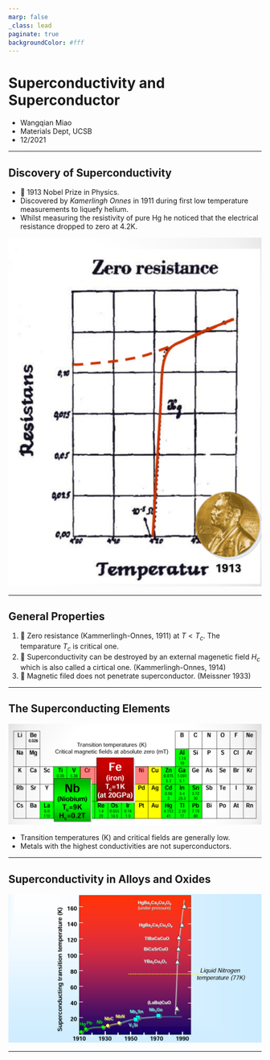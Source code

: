 ```yaml
---
marp: false
_class: lead
paginate: true
backgroundColor: #fff
---
```


# Superconductivity and Superconductor
- Wangqian Miao
- Materials Dept, UCSB
- 12/2021



---
## Discovery of Superconductivity

- 🏅 1913 Nobel Prize in Physics.
- Discovered by *Kamerlingh Onnes* in 1911 during first low temperature measurements to liquefy helium. 
- Whilst measuring the resistivity of pure Hg he noticed that the electrical resistance dropped to zero at 4.2K.


![bg right w:10cm](1.png)



---

## General Properties 


1. 🚩 Zero resistance (Kammerlingh-Onnes, 1911) at $T<T_c$. The temparature $T_c$ is critical one.
2. 🚩 Superconductivity can be destroyed by an external magenetic field 
$H_c$ which is also called a cirtical one. (Kammerlingh-Onnes, 1914)
3. 🚩 Magnetic filed does not penetrate superconductor. (Meissner 1933)


---

## The Superconducting Elements

![](2.png)

- Transition temperatures (K) and critical fields are generally low.
- Metals with the highest conductivities are not superconductors. 

---

## Superconductivity in Alloys and Oxides

![](3.png)

---

